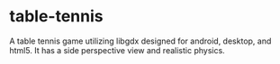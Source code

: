 table-tennis
============

A table tennis game utilizing libgdx designed for android, desktop, and html5. It has a side perspective view and realistic physics.
